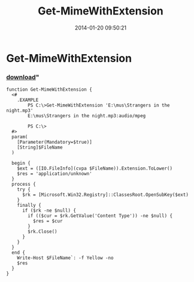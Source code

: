 ﻿---
pid:            4821
parent:         0
children:       
poster:         greg zakharov
title:          Get-MimeWithExtension
date:           2014-01-20 09:50:21
format:         posh
---

# Get-MimeWithExtension

### [download](4821.ps1)"



```posh
function Get-MimeWithExtension {
  <#
    .EXAMPLE
        PS C:\>Get-MimeWithExtension 'E:\mus\Strangers in the night.mp3'
        E:\mus\Strangers in the night.mp3:audio/mpeg
        
        PS C:\>
  #>
  param(
    [Parameter(Mandatory=$true)]
    [String]$FileName
  )
  
  begin {
    $ext = ([IO.FileInfo](cvpa $FileName)).Extension.ToLower()
    $res = 'application/unknown'
  }
  process {
    try {
      $rk = [Microsoft.Win32.Registry]::ClassesRoot.OpenSubKey($ext)
    }
    finally {
      if ($rk -ne $null) {
        if (($cur = $rk.GetValue('Content Type')) -ne $null) {
          $res = $cur
        }
        $rk.Close()
      }
    }
  }
  end {
    Write-Host $FileName`: -f Yellow -no
    $res
  }
}
```
